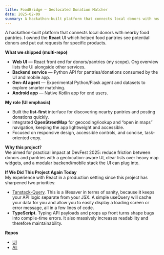 ```yaml
---
title: FoodBridge — Geolocated Donation Matcher
date: 2025-02-09
summary: A hackathon-built platform that connects local donors with nearby food pantries. I owned the **React** UI which helped food pantries see potential donors and put out requests for specific products.  
---
```


A hackathon-built platform that connects local donors with nearby food pantries. I owned the **React** UI which helped food pantries see potential donors and put out requests for specific products.  

**What we shipped (multi-repo)**
- **Web UI** — React front end for donors/pantries (my scope). Org overview lists the UI alongside other services.   
- **Backend service** — Python API for pantries/donations consumed by the UI and mobile app.   
- **Gen-AI agent** — Experimental Python/Flask agent and datasets to explore smarter matching.   
- **Android app** — Native Kotlin app for end users. 

**My role (UI emphasis)**
- Built the **list-first** interface for discovering nearby pantries and posting donations quickly.  
- Integrated **OpenStreetMap** for geocoding/lookup and “open in maps” navigation, keeping the app lightweight and accessible.  
- Focused on responsive design, accessible controls, and concise, task-oriented copy.

**Why this project?**  
We aimed for practical impact at DevFest 2025: reduce friction between donors and pantries with a geolocation-aware UI, clear lists over heavy map widgets, and a modular backend/mobile stack the UI can plug into. 

**If We Did This Project Again Today**  
My experience with React in a production setting since this project has sharpened two priorities:  
- [Tanstack-Query](https://tanstack.com/query/docs). This is a lifesaver in terms of sanity, because it keeps your API logic separate from your JSX. A simple useQuery will cache your data for you and allow you to easily display a loading screen or error message, all in a few lines of code.
- **TypeScript.** Typing API payloads and props up front turns shape bugs into compile-time errors. It also massively increases readability and therefore maintainability.

**Repos**
- [UI](https://github.com/FoodBridge-2025/foodbridge-ui)
- [All](https://github.com/orgs/FoodBridge-2025/repositories)
